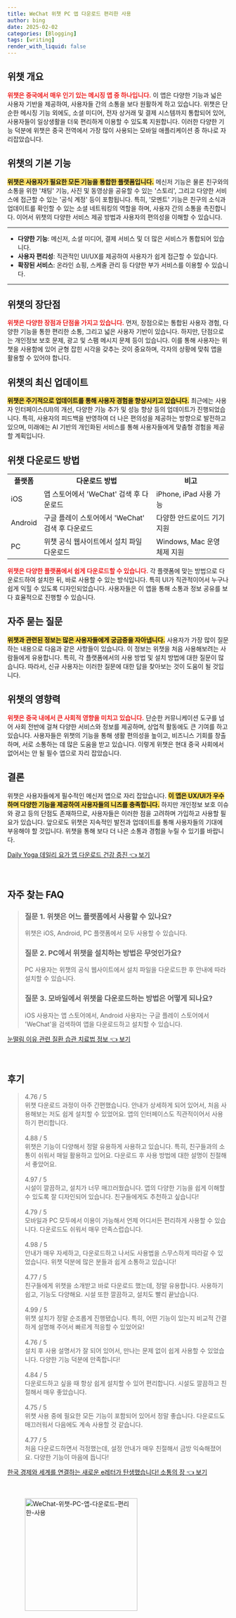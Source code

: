 ```yaml
---
title: WeChat 위챗 PC 앱 다운로드 편리한 사용
author: bing
date: 2025-02-02
categories: [Blogging]
tags: [writing]
render_with_liquid: false
---
```



<h2 id='위챗 개요'>위챗 개요</h2>

<p><b><span style="color: #ee2323;">위챗은 중국에서 매우 인기 있는 메시징 앱 중 하나입니다.</span></b> 이 앱은 다양한 기능과 넓은 사용자 기반을 제공하여, 사용자들 간의 소통을 보다 원활하게 하고 있습니다. 위챗은 단순한 메시징 기능 외에도, 소셜 미디어, 전자 상거래 및 결제 시스템까지 통합되어 있어, 사용자들이 일상생활을 더욱 편리하게 이용할 수 있도록 지원합니다. 이러한 다양한 기능 덕분에 위챗은 중국 전역에서 가장 많이 사용되는 모바일 애플리케이션 중 하나로 자리잡았습니다.</p>

<h2 id='위챗의 기본 기능'>위챗의 기본 기능</h2>

<p><b><span style="background-color: #ffe066;">위챗은 사용자가 필요한 모든 기능을 통합한 플랫폼입니다.</span></b> 메신저 기능은 물론 친구와의 소통을 위한 '채팅' 기능, 사진 및 동영상을 공유할 수 있는 '스토리', 그리고 다양한 서비스에 접근할 수 있는 '공식 계정' 등이 포함됩니다. 특히, '모멘트' 기능은 친구의 소식과 업데이트를 확인할 수 있는 소셜 네트워킹의 역할을 하며, 사용자 간의 소통을 촉진합니다. 이어서 위챗의 다양한 서비스 제공 방법과 사용자의 편의성을 이해할 수 있습니다.</p>

<hr />

<ul>
    <li><b>다양한 기능</b>: 메신저, 소셜 미디어, 결제 서비스 및 더 많은 서비스가 통합되어 있습니다.</li>
    <li><b>사용자 편리성</b>: 직관적인 UI/UX를 제공하여 사용자가 쉽게 접근할 수 있습니다.</li>
    <li><b>확장된 서비스</b>: 온라인 쇼핑, 스케줄 관리 등 다양한 부가 서비스를 이용할 수 있습니다.</li>
</ul>

<hr />

<h2 id='위챗의 장단점'>위챗의 장단점</h2>

<p><b><span style="color: #ee2323;">위챗은 다양한 장점과 단점을 가지고 있습니다.</span></b> 먼저, 장점으로는 통합된 사용자 경험, 다양한 기능을 통한 편리한 소통, 그리고 넓은 사용자 기반이 있습니다. 하지만, 단점으로는 개인정보 보호 문제, 광고 및 스팸 메시지 문제 등이 있습니다. 이를 통해 사용자는 위챗을 사용함에 있어 균형 잡힌 시각을 갖추는 것이 중요하며, 각자의 상황에 맞춰 앱을 활용할 수 있어야 합니다.</p>

<h2 id='위챗의 최신 업데이트'>위챗의 최신 업데이트</h2>

<p><b><span style="background-color: #ffe066;">위챗은 주기적으로 업데이트를 통해 사용자 경험을 향상시키고 있습니다.</span></b> 최근에는 사용자 인터페이스(UI)의 개선, 다양한 기능 추가 및 성능 향상 등의 업데이트가 진행되었습니다. 특히, 사용자의 피드백을 반영하여 더 나은 편의성을 제공하는 방향으로 발전하고 있으며, 미래에는 AI 기반의 개인화된 서비스를 통해 사용자들에게 맞춤형 경험을 제공할 계획입니다.</p>

<h2 id='위챗 다운로드 방법'>위챗 다운로드 방법</h2>

<table>
    <tr>
        <td style="text-align: center; height: 17px;"><b>플랫폼</b></td>
        <td style="text-align: center; height: 17px;"><b>다운로드 방법</b></td>
        <td style="text-align: center; height: 17px;"><b>비고</b></td>
    </tr>
    <tr>
        <td>iOS</td>
        <td>앱 스토어에서 'WeChat' 검색 후 다운로드</td>
        <td>iPhone, iPad 사용 가능</td>
    </tr>
    <tr>
        <td>Android</td>
        <td>구글 플레이 스토어에서 'WeChat' 검색 후 다운로드</td>
        <td>다양한 안드로이드 기기 지원</td>
    </tr>
    <tr>
        <td>PC</td>
        <td>위챗 공식 웹사이트에서 설치 파일 다운로드</td>
        <td>Windows, Mac 운영체제 지원</td>
    </tr>
</table>

<p><b><span style="color: #ee2323;">위챗은 다양한 플랫폼에서 쉽게 다운로드할 수 있습니다.</span></b> 각 플랫폼에 맞는 방법으로 다운로드하여 설치한 뒤, 바로 사용할 수 있는 방식입니다. 특히 UI가 직관적이어서 누구나 쉽게 익힐 수 있도록 디자인되었습니다. 사용자들은 이 앱을 통해 소통과 정보 공유를 보다 효율적으로 진행할 수 있습니다.</p>

<h2 id='자주 묻는 질문'>자주 묻는 질문</h2>

<p><b><span style="background-color: #ffe066;">위챗과 관련된 정보는 많은 사용자들에게 궁금증을 자아냅니다.</span></b> 사용자가 가장 많이 질문하는 내용으로 다음과 같은 사항들이 있습니다. 이 정보는 위챗을 처음 사용해보려는 사람들에게 유용합니다. 특히, 각 플랫폼에서의 사용 방법 및 설치 방법에 대한 질문이 많습니다. 따라서, 신규 사용자는 이러한 질문에 대한 답을 찾아보는 것이 도움이 될 것입니다.</p>

<h2 id='위챗의 영향력'>위챗의 영향력</h2>

<p><b><span style="color: #ee2323;">위챗은 중국 내에서 큰 사회적 영향을 미치고 있습니다.</span></b> 단순한 커뮤니케이션 도구를 넘어 사회 전반에 걸쳐 다양한 서비스와 정보를 제공하며, 상업적 활동에도 큰 기여를 하고 있습니다. 사용자들은 위챗의 기능을 통해 생활 편의성을 높이고, 비즈니스 기회를 창출하며, 서로 소통하는 데 많은 도움을 받고 있습니다. 이렇게 위챗은 현대 중국 사회에서 없어서는 안 될 필수 앱으로 자리 잡았습니다.</p>

<h2 id='결론'>결론</h2>

<p>위챗은 사용자들에게 필수적인 메신저 앱으로 자리 잡았습니다. <b><span style="background-color: #ffe066;">이 앱은 UX/UI가 우수하며 다양한 기능을 제공하여 사용자들의 니즈를 충족합니다.</span></b> 하지만 개인정보 보호 이슈와 광고 등의 단점도 존재하므로, 사용자들은 이러한 점을 고려하며 가입하고 사용할 필요가 있습니다. 앞으로도 위챗은 지속적인 발전과 업데이트를 통해 사용자들의 기대에 부응해야 할 것입니다. 위챗을 통해 보다 더 나은 소통과 경험을 누릴 수 있기를 바랍니다.</p>


<p><a class="click-button" title="Daily Yoga 데일리 요가 앱 다운로드 건강 증진" href="https://aptwhite.github.io/posts/Daily-Yoga-%EB%8D%B0%EC%9D%BC%EB%A6%AC-%EC%9A%94%EA%B0%80-%EC%95%B1-%EB%8B%A4%EC%9A%B4%EB%A1%9C%EB%93%9C-%EA%B1%B4%EA%B0%95-%EC%A6%9D%EC%A7%84/" rel="dofollow">Daily Yoga 데일리 요가 앱 다운로드 건강 증진 👈 보기</a></p><br>
<h2 id='자주_찾는_FAQ'>자주 찾는 FAQ</h2>
<div itemscope="" itemtype="https://schema.org/FAQPage"> 
<blockquote> 
<div itemscope="" itemprop="mainEntity" itemtype="https://schema.org/Question"> 
<h3 itemprop="name">질문 1. 위챗은 어느 플랫폼에서 사용할 수 있나요?</h3> 
<div itemscope="" itemprop="acceptedAnswer" itemtype="https://schema.org/Answer"> 
<span itemprop="text"> 
<p>위챗은 iOS, Android, PC 플랫폼에서 모두 사용할 수 있습니다.</p> 
</span> 
</div> 
</div> 
<div itemscope="" itemprop="mainEntity" itemtype="https://schema.org/Question"> 
<h3 itemprop="name">질문 2. PC에서 위챗을 설치하는 방법은 무엇인가요?</h3> 
<div itemscope="" itemprop="acceptedAnswer" itemtype="https://schema.org/Answer"> 
<span itemprop="text"> 
<p>PC 사용자는 위챗의 공식 웹사이트에서 설치 파일을 다운로드한 후 안내에 따라 설치할 수 있습니다.</p> 
</span> 
</div> 
</div> 
<div itemscope="" itemprop="mainEntity" itemtype="https://schema.org/Question"> 
<h3 itemprop="name">질문 3. 모바일에서 위챗을 다운로드하는 방법은 어떻게 되나요?</h3> 
<div itemscope="" itemprop="acceptedAnswer" itemtype="https://schema.org/Answer"> 
<span itemprop="text"> 
<p>iOS 사용자는 앱 스토어에서, Android 사용자는 구글 플레이 스토어에서 'WeChat'을 검색하여 앱을 다운로드하고 설치할 수 있습니다.</p> 
</span> 
</div> 
</div> 
</blockquote> 
</div>
<p><a class="click-button" title="눈떨림 이유 관련 질환 습관 치료법 정보" href="https://aptwhite.github.io/posts/%EB%88%88%EB%96%A8%EB%A6%BC-%EC%9D%B4%EC%9C%A0-%EA%B4%80%EB%A0%A8-%EC%A7%88%ED%99%98-%EC%8A%B5%EA%B4%80-%EC%B9%98%EB%A3%8C%EB%B2%95-%EC%A0%95%EB%B3%B4/" rel="dofollow">눈떨림 이유 관련 질환 습관 치료법 정보 👈 보기</a></p><br>
<h2 id='후기'>후기</h2>
<div itemscope itemtype="https://schema.org/Product">
  <blockquote>
  <div itemprop="review" itemscope itemtype="https://schema.org/Review">
      <div itemprop="reviewRating" itemscope itemtype="https://schema.org/Rating"> <span itemprop="ratingValue">4.76</span> / <span itemprop="bestRating">5</span> </div>
      <span itemprop="reviewBody">위챗 다운로드 과정이 아주 간편했습니다. 안내가 상세하게 되어 있어서, 처음 사용해보는 저도 쉽게 설치할 수 있었어요. 앱의 인터페이스도 직관적이어서 사용하기 편리합니다.</span>
  </div>
  <br>
  <div itemprop="review" itemscope itemtype="https://schema.org/Review">
      <div itemprop="reviewRating" itemscope itemtype="https://schema.org/Rating"> <span itemprop="ratingValue">4.88</span> / <span itemprop="bestRating">5</span> </div>
      <span itemprop="reviewBody">위챗은 기능이 다양해서 정말 유용하게 사용하고 있습니다. 특히, 친구들과의 소통이 쉬워서 매일 활용하고 있어요. 다운로드 후 사용 방법에 대한 설명이 친절해서 좋았어요.</span>
  </div>
  <br>
  <div itemprop="review" itemscope itemtype="https://schema.org/Review">
      <div itemprop="reviewRating" itemscope itemtype="https://schema.org/Rating"> <span itemprop="ratingValue">4.97</span> / <span itemprop="bestRating">5</span> </div>
      <span itemprop="reviewBody">시설이 깔끔하고, 설치가 너무 매끄러웠습니다. 앱의 다양한 기능을 쉽게 이해할 수 있도록 잘 디자인되어 있습니다. 친구들에게도 추천하고 싶습니다!</span>
  </div>
  <br>
  <div itemprop="review" itemscope itemtype="https://schema.org/Review">
      <div itemprop="reviewRating" itemscope itemtype="https://schema.org/Rating"> <span itemprop="ratingValue">4.79</span> / <span itemprop="bestRating">5</span> </div>
      <span itemprop="reviewBody">모바일과 PC 모두에서 이용이 가능해서 언제 어디서든 편리하게 사용할 수 있습니다. 다운로드도 쉬워서 매우 만족스럽습니다.</span>
  </div>
  <br>
  <div itemprop="review" itemscope itemtype="https://schema.org/Review">
      <div itemprop="reviewRating" itemscope itemtype="https://schema.org/Rating"> <span itemprop="ratingValue">4.98</span> / <span itemprop="bestRating">5</span> </div>
      <span itemprop="reviewBody">안내가 매우 자세하고, 다운로드하고 나서도 사용법을 스무스하게 따라갈 수 있었습니다. 위챗 덕분에 많은 분들과 쉽게 소통하고 있습니다!</span>
  </div>
  <br>
  <div itemprop="review" itemscope itemtype="https://schema.org/Review">
      <div itemprop="reviewRating" itemscope itemtype="https://schema.org/Rating"> <span itemprop="ratingValue">4.77</span> / <span itemprop="bestRating">5</span> </div>
      <span itemprop="reviewBody">친구들에게 위챗을 소개받고 바로 다운로드 했는데, 정말 유용합니다. 사용하기 쉽고, 기능도 다양해요. 시설 또한 깔끔하고, 설치도 빨리 끝났습니다.</span>
  </div>
  <br>
  <div itemprop="review" itemscope itemtype="https://schema.org/Review">
      <div itemprop="reviewRating" itemscope itemtype="https://schema.org/Rating"> <span itemprop="ratingValue">4.99</span> / <span itemprop="bestRating">5</span> </div>
      <span itemprop="reviewBody">위챗 설치가 정말 순조롭게 진행됐습니다. 특히, 어떤 기능이 있는지 비교적 간결하게 설명해 주어서 빠르게 적응할 수 있었어요!</span>
  </div>
  <br>
  <div itemprop="review" itemscope itemtype="https://schema.org/Review">
      <div itemprop="reviewRating" itemscope itemtype="https://schema.org/Rating"> <span itemprop="ratingValue">4.76</span> / <span itemprop="bestRating">5</span> </div>
      <span itemprop="reviewBody">설치 후 사용 설명서가 잘 되어 있어서, 만나는 문제 없이 쉽게 사용할 수 있었습니다. 다양한 기능 덕분에 만족합니다!</span>
  </div>
  <br>
  <div itemprop="review" itemscope itemtype="https://schema.org/Review">
      <div itemprop="reviewRating" itemscope itemtype="https://schema.org/Rating"> <span itemprop="ratingValue">4.84</span> / <span itemprop="bestRating">5</span> </div>
      <span itemprop="reviewBody">다운로드하고 싶을 때 항상 쉽게 설치할 수 있어 편리합니다. 시설도 깔끔하고 친절해서 매우 좋았습니다.</span>
  </div>
  <br>
  <div itemprop="review" itemscope itemtype="https://schema.org/Review">
      <div itemprop="reviewRating" itemscope itemtype="https://schema.org/Rating"> <span itemprop="ratingValue">4.75</span> / <span itemprop="bestRating">5</span> </div>
      <span itemprop="reviewBody">위챗 사용 중에 필요한 모든 기능이 포함되어 있어서 정말 좋습니다. 다운로드도 매끄러워서 다음에도 계속 사용할 것 같습니다.</span>
  </div>
  <br>
  <div itemprop="review" itemscope itemtype="https://schema.org/Review">
      <div itemprop="reviewRating" itemscope itemtype="https://schema.org/Rating"> <span itemprop="ratingValue">4.77</span> / <span itemprop="bestRating">5</span> </div>
      <span itemprop="reviewBody">처음 다운로드하면서 걱정했는데, 설정 안내가 매우 친절해서 금방 익숙해졌어요. 다양한 기능이 마음에 듭니다!</span>
  </div>
  </blockquote>
</div>
<p><a class="click-button" title="한국 경제와 세계를 연결하는 새로운 e레터가 탄생했습니다! 소통의 장" href="https://aptwhite.github.io/posts/%ED%95%9C%EA%B5%AD-%EA%B2%BD%EC%A0%9C%EC%99%80-%EC%84%B8%EA%B3%84%EB%A5%BC-%EC%97%B0%EA%B2%B0%ED%95%98%EB%8A%94-%EC%83%88%EB%A1%9C%EC%9A%B4-e%EB%A0%88%ED%84%B0%EA%B0%80-%ED%83%84%EC%83%9D%ED%96%88%EC%8A%B5%EB%8B%88%EB%8B%A4!-%EC%86%8C%ED%86%B5%EC%9D%98-%EC%9E%A5/" rel="dofollow">한국 경제와 세계를 연결하는 새로운 e레터가 탄생했습니다! 소통의 장 👈 보기</a></p><br>
<figure class="image"><img src="https://aptwhite.github.io/assets/img/thumbnail/WeChat-위챗-PC-앱-다운로드-편리한-사용.webp" alt="WeChat-위챗-PC-앱-다운로드-편리한-사용" width="256" height="256"></figure>